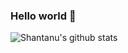 ### Hello world 👋

![Shantanu's github stats](https://github-readme-stats.vercel.app/api?username=shantanu-sardesai&show_icons=true&hide_border=true)
